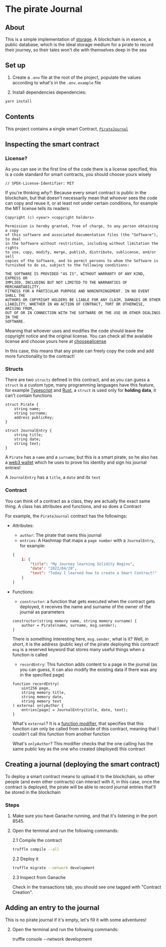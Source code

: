 # The pirate Journal

## About

This is a simple implementation of [storage](https://ethereum.org/en/developers/docs/storage/). A blockchain is in esence, a public database, which is the ideal storage medium for a pirate to record their journey, so their tales won't die with themselves deep in the sea

## Set up

1. Create a `.env` file at the root of the project, populate the values according to what's in the `.env.example` file

2. Install dependencies dependencies:

```bash
yarn install 
```

## Contents

This project contains a single smart Contract, [`PirateJournal`](./contracts/PirateJournal.sol)

## Inspecting the smart contract

### License?

As you can see in the first line of the code there is a license specified, this is a code standard for smart contracts, you should choose yours wisely

```solidity
// SPDX-License-Identifier: MIT
```
If you're thinking *why?*: Because every smart contract is public in the blockchain, but that doesn't necessarily mean that whoever sees the code can copy and reuse it, or at least not under certain conditions, for example the MIT license tells its readers:

```
Copyright (c) <year> <copyright holders>

Permission is hereby granted, free of charge, to any person obtaining a copy
of this software and associated documentation files (the "Software"), to deal
in the Software without restriction, including without limitation the rights
to use, copy, modify, merge, publish, distribute, sublicense, and/or sell
copies of the Software, and to permit persons to whom the Software is
furnished to do so, subject to the following conditions:

THE SOFTWARE IS PROVIDED "AS IS", WITHOUT WARRANTY OF ANY KIND, EXPRESS OR
IMPLIED, INCLUDING BUT NOT LIMITED TO THE WARRANTIES OF MERCHANTABILITY,
FITNESS FOR A PARTICULAR PURPOSE AND NONINFRINGEMENT. IN NO EVENT SHALL THE
AUTHORS OR COPYRIGHT HOLDERS BE LIABLE FOR ANY CLAIM, DAMAGES OR OTHER
LIABILITY, WHETHER IN AN ACTION OF CONTRACT, TORT OR OTHERWISE, ARISING FROM,
OUT OF OR IN CONNECTION WITH THE SOFTWARE OR THE USE OR OTHER DEALINGS IN THE
SOFTWARE.
```

Meaning that whoever uses and modifies the code should leave the copyright notice and the original license. You can check all the available license and choose yours here at [choosealicense](https://choosealicense.com/licenses/)

In this case, this means that any pirate can freely copy the code and add more functionality to the contract!

### Structs

There are two `structs` defined in this contract, and as you can guess a `struct` is a custom type, many programming languages have this feature, for example [Typescript](https://www.typescriptlang.org/) and [Rust](https://www.rust-lang.org/), a `struct` is used only for **holding data**, it can't contain functions

```solidity
struct Pirate {
    string name;
    string surname;
    address publicKey;
}

struct JournalEntry {
    string title;
    string date;
    string text;
}
```

A `Pirate` has a `name` and a `surname`; but this is a smart pirate, so he also has a [web3 wallet](https://web3.hashnode.com/what-is-a-web3-wallet) which he uses to prove his identity and sign his journal entries!

A `JournalEntry` has a `title`, a `date` and its `text`

### Contract

You can think of a contract as a class, they are actually the exact same thing. A class has attributes and functions, and so does a Contract

For example, the `PirateJournal` contract has the followings:

- Attributes: 

    * `author`: The pirate that owns this journal
    * `entries`: A Hashmap that maps a `page number` with a `JournalEntry`, for example:
    
    ```json
    {
        1: {
            "title": "My Journey learning Solidity Begins",
            "date": "2022/04/20",
            "text": "Today I learned how to create a Smart Contract!"
        }
    }
    ``` 
- Functions:

    * `constructor`: a function that gets executed when the contract gets deployed, it receives the name and surname of the owner of the journal as parameters

    ```solidity
    constructor(string memory name, string memory surname) {
        author = Pirate(name, surname, msg.sender);
    }
    ```

    There is something interesting here, `msg.sender`, what is it? Well, in short, it is the address (public key) of the pirate deploying this contract! `msg` is a reserved keyword that stores many useful things when a function is called

    * `recordEntry`: This function adds content to a page in the journal (as you can guess, it can also modify the existing data if there was any in the specified page)

    ```solidity
    function recordEntry(
        uint256 page,
        string memory title,
        string memory date,
        string memory text
    ) external onlyAuthor {
        entries[page] = JournalEntry(title, date, text);
    }
    ```

    What's `external`? It is a [function modifier](https://www.tutorialspoint.com/solidity/solidity_function_modifiers.htm), that specifies that this function can only be called from outside of this contract, meaning that I couldn't call this function from another function

    What's `onlyAuthor`? This modifier checks that the one calling has the same public key as the one who created (deployed) this contract

## Creating a journal (deploying the smart contract)

To deploy a smart contract means to upload it to the blockchain, so other people (and even other contracts) can interact with it, in this case, once the contract is deployed, the pirate will be able to record journal entries that'll be stored in the blockchain

### Steps

1. Make sure you have Ganache running, and that it's listening in the port 8545.

2. Open the terminal and run the following commands:

    2.1 Compile the contract
    ```bash
    truffle compile --all
    ```

    2.2 Deploy it
    ```bash
    truffle migrate --network development
    ```

    2.3 Inspect from Ganache

    Check in the transactions tab, you should see one tagged with "Contract Creation".

## Adding an entry to the journal

This is no pirate journal if it's empty, let's fill it with some adventures!

2. Open the terminal and run the following commands:

    truffle console --network development
